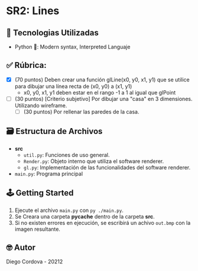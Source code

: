 # SR2: Lines

## 📡 Tecnologias Utilizadas
- Python 🐍: Modern syntax, Interpreted Languaje

## ✅ Rúbrica:

- [x] (70 puntos) Deben crear una función glLine(x0, y0, x1, y1) que se utilice para dibujar una línea recta de (x0, y0) a (x1, y1)
  - x0, y0, x1, y1 deben estar en el rango -1 a 1 al igual que glPoint
- [ ] (30 puntos) [Criterio subjetivo] Por dibujar una "casa" en 3 dimensiones. Utilizando wireframe.
  - [ ] (30 puntos) Por rellenar las paredes de la casa.

## 🗃️ Estructura de Archivos

- **src**
  - `util.py`: Funciones de uso general.
  - `Render.py`: Objeto interno que utiliza el software renderer.
  - `gl.py`: Implementación de las funcionalidades del software renderer.
- `main.py`: Programa principal

## 🕹️ Getting Started

1. Ejecute el archivo `main.py` con `py ./main.py`.
2. Se Creara una carpeta **__pycache__** dentro de la carpeta **src**.
3. Si no existen errores en ejecución, se escribirá un achivo `out.bmp` con la imagen resultante.  

## 🤓 Autor

Diego Cordova - 20212
